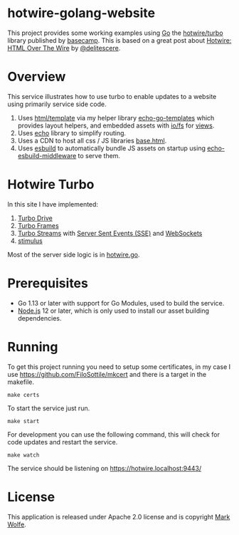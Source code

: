 # hotwire-golang-website

This project provides some working examples using [Go](https://golang.org) the [hotwire/turbo](https://turbo.hotwire.dev/) library published by [basecamp](https://basecamp.com/). This is based on a great post about [Hotwire: HTML Over The Wire](https://delitescere.medium.com/hotwire-html-over-the-wire-2c733487268c) by [@delitescere](https://twitter.com/delitescere).

# Overview

This service illustrates how to use turbo to enable updates to a website using primarily service side code.

1. Uses [html/template](https://golang.org/pkg/html/template/) via my helper library [echo-go-templates](github.com/wolfeidau/echo-go-templates) which provides layout helpers, and embedded assets with [io/fs](https://pkg.go.dev/io/fs) for [views](views).
2. Uses [echo](https://echo.labstack.com/) library to simplify routing.
3. Uses a CDN to host all css / JS libraries [base.html](views/layouts/base.html).
4. Uses [esbuild](https://esbuild.github.io) to automatically bundle JS assets on startup using [echo-esbuild-middleware](https://github.com/wolfeidau/echo-esbuild-middleware) to serve them.

# Hotwire Turbo

In this site I have implemented:

1. [Turbo Drive](https://turbo.hotwire.dev/handbook/drive)
2. [Turbo Frames](https://turbo.hotwire.dev/handbook/frames)
3. [Turbo Streams](https://turbo.hotwire.dev/handbook/streams) with [Server Sent Events (SSE)](https://developer.mozilla.org/en-US/docs/Web/API/Server-sent_events/Using_server-sent_events) and [WebSockets](https://developer.mozilla.org/en-US/docs/Web/API/WebSocket)
4. [stimulus](https://stimulus.hotwire.dev/)

Most of the server side logic is in [hotwire.go](internal/server/hotwire.go).


# Prerequisites

* Go 1.13 or later with support for Go Modules, used to build the service.
* [Node.js](https://nodejs.org/en/) 12 or later, which is only used to install our asset building dependencies.
# Running

To get this project running you need to setup some certificates, in my case I use https://github.com/FiloSottile/mkcert and there is a target in the makefile.

```
make certs
```

To start the service just run.

```
make start
```

For development you can use the following command, this will check for code updates and restart the service.

```
make watch
```

The service should be listening on https://hotwire.localhost:9443/

# License

This application is released under Apache 2.0 license and is copyright [Mark Wolfe](https://www.wolfe.id.au).
